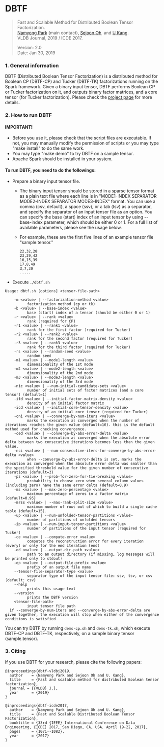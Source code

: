 # DBTF

> Fast and Scalable Method for Distributed Boolean Tensor Factorization.<br/>
> [Namyong Park](mailto:namyongp@cs.cmu.edu) (main contact), [Sejoon Oh](mailto:sejun6431@gmail.com), and [U Kang](mailto:ukang@snu.ac.kr).<br/>
> VLDB Journal, 2019 / ICDE 2017.
>
> Version: 2.0<br/>
> Date: Jan 30, 2019<br/>

### 1. General information

DBTF (Distributed Boolean Tensor Factorization) is a distributed method for
Boolean CP (DBTF-CP) and Tucker (DBTF-TK) factorizations running on the Spark framework.
Given a binary input tensor, DBTF performs Boolean CP or Tucker factorization on it,
and outputs binary factor matrices, and a core tensor (for Tucker factorization).
Please check the [project page](https://www.cs.cmu.edu/~namyongp/dbtf/) for more details.

### 2. How to run DBTF

#### IMPORTANT!
- Before you use it, please check that the script files are executable. If not,
you may manually modify the permission of scripts or you may type "make install"
to do the same work.
- You may type "make demo" to try DBTF on a sample tensor.
- Apache Spark should be installed in your system.

#### To run DBTF, you need to do the followings:
- Prepare a binary input tensor file.
    - The binary input tensor should be stored in a sparse tensor format as a plain text file
  where each line is in "MODE1-INDEX SEPARATOR MODE2-INDEX SEPARATOR MODE3-INDEX" format.
  You can use a comma (csv, default), a space (ssv), or a tab (tsv) as a separator, and
  specify the separator of an input tensor file as an option.
  You can specify the base (start) index of an input tensor by using --base-index parameter, which should be either 0 or 1.
  For a full list of available parameters, please see the usage below.

    - For example, these are the first five lines of an example tensor file "sample.tensor."

          22,32,28
          23,29,42
          10,15,39
          17,8,49
          3,7,30
          .....

- Execute ``./dbtf.sh``
```
Usage: dbtf.sh [options] <tensor-file-path>

    -m <value> | --factorization-method <value>
          factorization method (cp or tk)
    -b <value> | --base-index <value>
          base (start) index of a tensor (should be either 0 or 1)
    -r <value> | --rank <value>
          rank (required for CP)
    -r1 <value> | --rank1 <value>
          rank for the first factor (required for Tucker)
    -r2 <value> | --rank2 <value>
          rank for the second factor (required for Tucker)
    -r3 <value> | --rank3 <value>
          rank for the third factor (required for Tucker)
    -rs <value> | --random-seed <value>
          random seed
    -m1 <value> | --mode1-length <value>
          dimensionality of the 1st mode
    -m2 <value> | --mode2-length <value>
          dimensionality of the 2nd mode
    -m3 <value> | --mode3-length <value>
          dimensionality of the 3rd mode
    -nic <value> | --num-initial-candidate-sets <value>
          number of initial sets of factor matrices (and a core tensor) (default=1)
    -ifd <value> | --initial-factor-matrix-density <value>
          density of an initial factor matrix
    -icd <value> | --initial-core-tensor-density <value>
          density of an initial core tensor (required for Tucker)
    -cni <value> | --converge-by-num-iters <value>
          marks the execution as converged when the number of iterations reaches the given value (default=10). this is the default method used for checking convergence.
    -ced <value> | --converge-by-abs-error-delta <value>
          marks the execution as converged when the absolute error delta between two consecutive iterations becomes less than the given value.
    -nci <value> | --num-consecutive-iters-for-converge-by-abs-error-delta <value>
          when --converge-by-abs-error-delta is set, marks the execution as converged when the absolute error delta was smaller than the specified threshold value for the given number of consecutive iterations (default=3)
    -pz <value> | --prob-for-zero-for-tie-breaking <value>
          probability to choose zero when several column values (including zero) have the same error delta (default=0.9)
    -mz <value> | --max-zero-percentage <value>
          maximum percentage of zeros in a factor matrix (default=0.95)
    -mrss <value> | --max-rank-split-size <value>
          maximum number of rows out of which to build a single cache table (default=15).
    -up <value> | --num-unfolded-tensor-partitions <value>
          number of partitions of unfolded tensors
    -ip <value> | --num-input-tensor-partitions <value>
          number of partitions of the input tensor (required for Tucker)
    -ce <value> | --compute-error <value>
          computes the reconstruction error for every iteration (every) or only for the end iteration (end)
    -od <value> | --output-dir-path <value>
          path to an output directory (if missing, log messages will be printed only to stdout)
    -op <value> | --output-file-prefix <value>
          prefix of an output file name
    --tensor-file-separator-type <value>
          separator type of the input tensor file: ssv, tsv, or csv (default: csv)
    --help
          prints this usage text
    --version
          prints the DBTF version
    <tensor-file-path>
          input tensor file path
  if --converge-by-num-iters and --converge-by-abs-error-delta are given together, the execution will stop when either of the convergence conditions is satisfied
```

You can try DBTF by running `demo-cp.sh` and `demo-tk.sh`,
which execute DBTF-CP and DBTF-TK, respectively, on a sample binary tensor (sample.tensor).

### 3. Citing

If you use DBTF for your research, please cite the following papers:

    @inproceedings{dbtf-vldbj2019,
      author    = {Namyong Park and Sejoon Oh and U. Kang},
      title     = {Fast and scalable method for distributed Boolean tensor factorization},
      journal = {{VLDB} J.},
      year      = {2019}
    }

    @inproceedings{dbtf-icde2017,
      author    = {Namyong Park and Sejoon Oh and U. Kang},
      title     = {Fast and Scalable Distributed Boolean Tensor Factorization},
      booktitle = {33rd {IEEE} International Conference on Data Engineering, {ICDE} 2017, San Diego, CA, USA, April 19-22, 2017},
      pages     = {1071--1082},
      year      = {2017}
    }